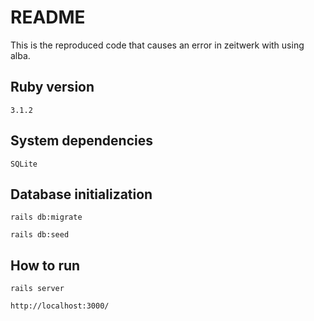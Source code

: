 # README

This is the reproduced code that causes an error in zeitwerk with using alba. 

## Ruby version

``` 3.1.2 ```

## System dependencies


 ``` SQLite ```


## Database initialization

```
rails db:migrate
```

```
rails db:seed
```

## How to run

```
rails server
```

```
http://localhost:3000/
```
